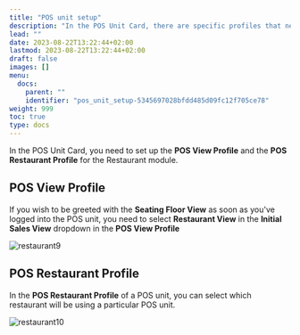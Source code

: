 ```yaml
---
title: "POS unit setup"
description: "In the POS Unit Card, there are specific profiles that need to be set up for the Restaurant module."
lead: ""
date: 2023-08-22T13:22:44+02:00
lastmod: 2023-08-22T13:22:44+02:00
draft: false
images: []
menu:
  docs:
    parent: ""
    identifier: "pos_unit_setup-5345697028bfdd485d09fc12f705ce78"
weight: 999
toc: true
type: docs
---
```


In the POS Unit Card, you need to set up the **POS View Profile** and the **POS Restaurant Profile** for the Restaurant module.

## POS View Profile

If you wish to be greeted with the **Seating Floor View** as soon as you've logged into the POS unit, you need to select **Restaurant View** in the **Initial Sales View** dropdown in the **POS View Profile**

![restaurant9](restaurant9.PNG)

## POS Restaurant Profile

In the **POS Restaurant Profile** of a POS unit, you can select which restaurant will be using a particular POS unit. 

![restaurant10](restaurant10.PNG)